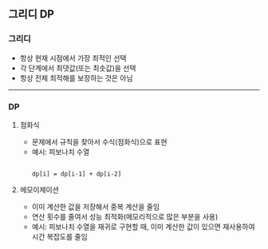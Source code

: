 ## 그리디 DP

### 그리디
- 항상 현재 시점에서 가장 최적인 선택
- 각 단계에서 최댓값(또는 최솟값)을 선택
- 항상 전체 최적해를 보장하는 것은 아님


---

### DP

1. 점화식
   - 문제에서 규칙을 찾아서 수식(점화식)으로 표현
   - 예시: 피보나치 수열  
     ```

     dp[i] = dp[i-1] + dp[i-2]

     ```

   
2. 메모이제이션
   - 이미 계산한 값을 저장해서 중복 계산을 줄임
   - 연산 횟수를 줄여서 성능 최적화(메모리적으로 많은 부분을 사용)
   - 예시: 피보나치 수열을 재귀로 구현할 때, 이미 계산한 값이 있으면 재사용하여 시간 복잡도를 줄임
   
